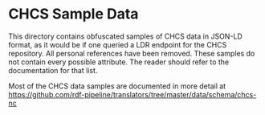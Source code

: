 # CHCS Sample Data

This directory contains obfuscated samples of CHCS data in JSON-LD format, as it would be if one queried 
a LDR endpoint for the CHCS repository.  All personal references have been removed.  These samples do not 
contain every possible attribute.  The reader should refer to the documentation for that list.

Most of the CHCS data samples are documented in more detail at 
https://github.com/rdf-pipeline/translators/tree/master/data/schema/chcs-nc 
